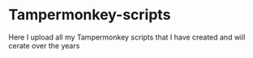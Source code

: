# Tampermonkey-scripts
Here I upload all my Tampermonkey scripts that I have created and will cerate over the years
